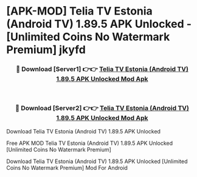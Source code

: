 # [APK-MOD] Telia TV Estonia (Android TV) 1.89.5 APK Unlocked - [Unlimited Coins No Watermark Premium] jkyfd



<div align="center">
<h3>🔴 Download [Server1] 👉👉 <a href="https://momento.my/?title=Telia_TV_Estonia_(Android_TV)_1.89.5_APK_Unlocked">Telia TV Estonia (Android TV) 1.89.5 APK Unlocked Mod Apk</a></h3><br>

<h3>🔴 Download [Server2] 👉👉 <a href="https://momento.my/?title=Telia_TV_Estonia_(Android_TV)_1.89.5_APK_Unlocked">Telia TV Estonia (Android TV) 1.89.5 APK Unlocked Mod Apk</a></h3>
</div>



Download Telia TV Estonia (Android TV) 1.89.5 APK Unlocked 

Free APK MOD Telia TV Estonia (Android TV) 1.89.5 APK Unlocked [Unlimited Coins No Watermark Premium]

Download Telia TV Estonia (Android TV) 1.89.5 APK Unlocked [Unlimited Coins No Watermark Premium] Mod For Android
